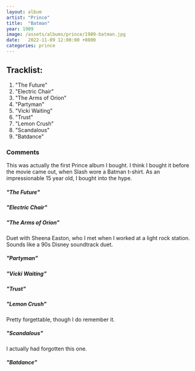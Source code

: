 ```yaml
---
layout: album
artist: "Prince"
title:  "Batman"
year: 1989
image: /assets/albums/prince/1989-batman.jpg
date:   2022-11-09 12:00:00 +0800
categories: prince
---
```


## Tracklist:

1.	"The Future"
2.	"Electric Chair"
3.	"The Arms of Orion"
4.	"Partyman"
5.	"Vicki Waiting"
6.	"Trust"
7.	"Lemon Crush"
8.	"Scandalous"
9.	"Batdance"


### Comments

This was actually the first Prince album I bought. I think I bought it before the movie came out, when Slash wore a Batman t-shirt. As an impressionable 15 year old, I bought into the hype.

##### "The Future"
##### "Electric Chair"
##### "The Arms of Orion"

Duet with Sheena Easton, who I met when I worked at a light rock station. Sounds like a 90s Disney soundtrack duet.

##### "Partyman"
##### "Vicki Waiting"
##### "Trust"
##### "Lemon Crush"

Pretty forgettable, though I do remember it.

##### "Scandalous"

I actually had forgotten this one.
##### "Batdance"

